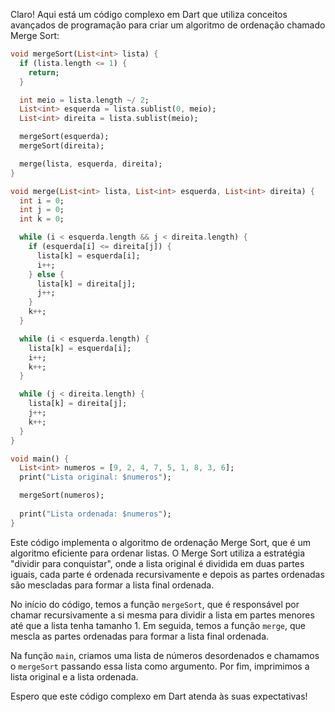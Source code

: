 Claro! Aqui está um código complexo em Dart que utiliza conceitos avançados de programação para criar um algoritmo de ordenação chamado Merge Sort:

```dart
void mergeSort(List<int> lista) {
  if (lista.length <= 1) {
    return;
  }

  int meio = lista.length ~/ 2;
  List<int> esquerda = lista.sublist(0, meio);
  List<int> direita = lista.sublist(meio);

  mergeSort(esquerda);
  mergeSort(direita);

  merge(lista, esquerda, direita);
}

void merge(List<int> lista, List<int> esquerda, List<int> direita) {
  int i = 0;
  int j = 0;
  int k = 0;

  while (i < esquerda.length && j < direita.length) {
    if (esquerda[i] <= direita[j]) {
      lista[k] = esquerda[i];
      i++;
    } else {
      lista[k] = direita[j];
      j++;
    }
    k++;
  }

  while (i < esquerda.length) {
    lista[k] = esquerda[i];
    i++;
    k++;
  }

  while (j < direita.length) {
    lista[k] = direita[j];
    j++;
    k++;
  }
}

void main() {
  List<int> numeros = [9, 2, 4, 7, 5, 1, 8, 3, 6];
  print("Lista original: $numeros");

  mergeSort(numeros);
  
  print("Lista ordenada: $numeros");
}
```

Este código implementa o algoritmo de ordenação Merge Sort, que é um algoritmo eficiente para ordenar listas. O Merge Sort utiliza a estratégia "dividir para conquistar", onde a lista original é dividida em duas partes iguais, cada parte é ordenada recursivamente e depois as partes ordenadas são mescladas para formar a lista final ordenada.

No início do código, temos a função `mergeSort`, que é responsável por chamar recursivamente a si mesma para dividir a lista em partes menores até que a lista tenha tamanho 1. Em seguida, temos a função `merge`, que mescla as partes ordenadas para formar a lista final ordenada.

Na função `main`, criamos uma lista de números desordenados e chamamos o `mergeSort` passando essa lista como argumento. Por fim, imprimimos a lista original e a lista ordenada.

Espero que este código complexo em Dart atenda às suas expectativas!